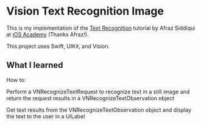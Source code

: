 # Vision Text Recognition Image

This is my implementation of the [Text Recognition](https://youtu.be/dnbFa9SyDLA) tutorial by Afraz Siddiqui at [iOS Academy](https://iosacademy.io/) (Thanks Afraz!).

This project uses Swift, UIKit, and Vision.

## What I learned 

How to: 

Perform a VNRecognizeTextRequest to recognize text in a still image and return the request results in a VNRecognizeTextObservation object

Get text results from the VNRecognizeTextObservation object and display the text to the user in a UILabel

